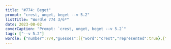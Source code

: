 ```yaml
---
title: "#774: Beget"
prompt: "crest, unget, beget --v 5.2"
listTitle: "Wordle 774 3/6*"
date: 2023-08-02
coverCaption: "Prompt: `crest, unget, beget --v 5.2`"
tags: ["--v 5.2"]
wordle: {"number":774,"guesses":[{"word":"crest","represented":true},{"word":"unget","represented":null},{"word":"beget","represented":null}],"yes_count":1}
---
```

